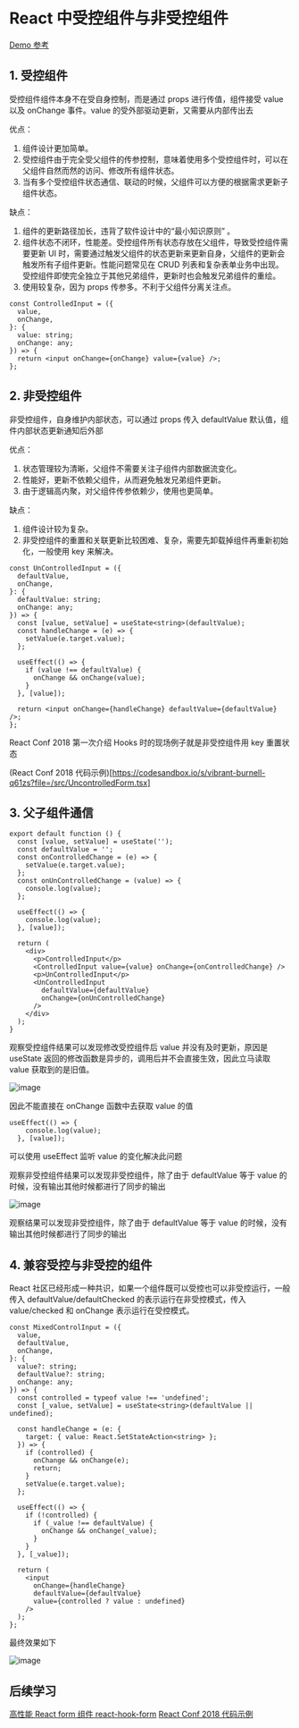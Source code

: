 # React 中受控组件与非受控组件

[Demo 参考](https://stackblitz.com/edit/react-ts-dztpba)

## 1. 受控组件

受控组件组件本身不在受自身控制，而是通过 props 进行传值，组件接受 value 以及 onChange 事件。value 的受外部驱动更新，又需要从内部传出去

优点：
1. 组件设计更加简单。
2. 受控组件由于完全受父组件的传参控制，意味着使用多个受控组件时，可以在父组件自然而然的访问、修改所有组件状态。
3. 当有多个受控组件状态通信、联动的时候，父组件可以方便的根据需求更新子组件状态。

缺点：
1. 组件的更新路径加长，违背了软件设计中的“最小知识原则” 。
2. 组件状态不闭环，性能差。受控组件所有状态存放在父组件，导致受控组件需要更新 UI 时，需要通过触发父组件的状态更新来更新自身，父组件的更新会触发所有子组件更新。性能问题常见在 CRUD 列表和复杂表单业务中出现。受控组件即使完全独立于其他兄弟组件，更新时也会触发兄弟组件的重绘。
3. 使用较复杂，因为 props 传参多。不利于父组件分离关注点。

```tsx
const ControlledInput = ({
  value,
  onChange,
}: {
  value: string;
  onChange: any;
}) => {
  return <input onChange={onChange} value={value} />;
};
```

## 2. 非受控组件

非受控组件，自身维护内部状态，可以通过 props 传入 defaultValue 默认值，组件内部状态更新通知后外部

优点：
1. 状态管理较为清晰，父组件不需要关注子组件内部数据流变化。
2. 性能好，更新不依赖父组件，从而避免触发兄弟组件更新。
3. 由于逻辑高内聚，对父组件传参依赖少，使用也更简单。

缺点：
1. 组件设计较为复杂。
2. 非受控组件的重置和关联更新比较困难、复杂，需要先卸载掉组件再重新初始化，一般使用 key 来解决。

```tsx
const UnControlledInput = ({
  defaultValue,
  onChange,
}: {
  defaultValue: string;
  onChange: any;
}) => {
  const [value, setValue] = useState<string>(defaultValue);
  const handleChange = (e) => {
    setValue(e.target.value);
  };

  useEffect(() => {
    if (value !== defaultValue) {
      onChange && onChange(value);
    }
  }, [value]);

  return <input onChange={handleChange} defaultValue={defaultValue} />;
};
```
React Conf 2018 第一次介绍 Hooks 时的现场例子就是非受控组件用 key 重置状态

(React Conf 2018 代码示例)[https://codesandbox.io/s/vibrant-burnell-q61zs?file=/src/UncontrolledForm.tsx]

## 3. 父子组件通信

```tsx
export default function () {
  const [value, setValue] = useState('');
  const defaultValue = '';
  const onControlledChange = (e) => {
    setValue(e.target.value);
  };
  const onUnControlledChange = (value) => {
    console.log(value);
  };

  useEffect(() => {
    console.log(value);
  }, [value]);

  return (
    <div>
      <p>ControlledInput</p>
      <ControlledInput value={value} onChange={onControlledChange} />
      <p>UnControlledInput</p>
      <UnControlledInput
        defaultValue={defaultValue}
        onChange={onUnControlledChange}
      />
    </div>
  );
}
```
观察受控组件结果可以发现修改受控组件后 value 并没有及时更新，原因是 useState 返回的修改函数是异步的，调用后并不会直接生效，因此立马读取 value 获取到的是旧值。

![image](https://user-images.githubusercontent.com/40495740/147482166-888d24e2-05b7-4aa4-90c5-bc17494409be.png)



因此不能直接在 onChange 函数中去获取 value 的值

```tsx
useEffect(() => {
    console.log(value);
  }, [value]);
```

可以使用 useEffect 监听 value 的变化解决此问题

观察非受控组件结果可以发现非受控组件，除了由于 defaultValue 等于 value 的时候，没有输出其他时候都进行了同步的输出

![image](https://user-images.githubusercontent.com/40495740/147488760-01e61419-8c30-42bf-8cf1-b577d92b03c6.png)

观察结果可以发现非受控组件，除了由于 defaultValue 等于 value 的时候，没有输出其他时候都进行了同步的输出

## 4. 兼容受控与非受控的组件

React 社区已经形成一种共识，如果一个组件既可以受控也可以非受控运行，一般传入 defaultValue/defaultChecked 的表示运行在非受控模式，传入 value/checked 和 onChange 表示运行在受控模式。

```tsx
const MixedControlInput = ({
  value,
  defaultValue,
  onChange,
}: {
  value?: string;
  defaultValue?: string;
  onChange: any;
}) => {
  const controlled = typeof value !== 'undefined';
  const [_value, setValue] = useState<string>(defaultValue || undefined);

  const handleChange = (e: {
    target: { value: React.SetStateAction<string> };
  }) => {
    if (controlled) {
      onChange && onChange(e);
      return;
    }
    setValue(e.target.value);
  };

  useEffect(() => {
    if (!controlled) {
      if (_value !== defaultValue) {
        onChange && onChange(_value);
      }
    }
  }, [_value]);

  return (
    <input
      onChange={handleChange}
      defaultValue={defaultValue}
      value={controlled ? value : undefined}
    />
  );
};
```
最终效果如下

![image](https://user-images.githubusercontent.com/40495740/147493291-c858bc52-5a3a-43bc-a225-1d7948e53fd7.png)


## 后续学习

[高性能 React form 组件 react-hook-form](https://github.com/react-hook-form/react-hook-form/)
[React Conf 2018 代码示例](https://codesandbox.io/s/vibrant-burnell-q61zs?file=/src/UncontrolledForm.tsx)